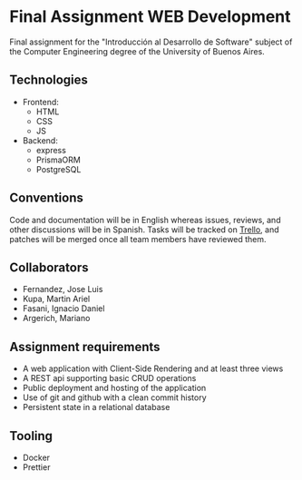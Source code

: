 # Final Assignment WEB Development

Final assignment for the "Introducción al Desarrollo de Software" subject of the
Computer Engineering degree of the University of Buenos Aires.

## Technologies

- Frontend:
    - HTML
    - CSS
    - JS
- Backend:
    - express
    - PrismaORM
    - PostgreSQL

## Conventions

Code and documentation will be in English whereas issues, reviews, and other
discussions will be in Spanish. Tasks will be tracked on [Trello][1], and
patches will be merged once all team members have reviewed them.

## Collaborators

- Fernandez, Jose Luis
- Kupa, Martin Ariel
- Fasani, Ignacio Daniel
- Argerich, Mariano

## Assignment requirements

- A web application with Client-Side Rendering and at least three views
- A REST api supporting basic CRUD operations
- Public deployment and hosting of the application
- Use of git and github with a clean commit history
- Persistent state in a relational database

## Tooling

- Docker
- Prettier

[1]: https://trello.com/b/FrVAu7L0/tp2-intro "Trello"
